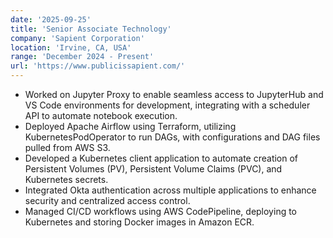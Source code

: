 ```yaml
---
date: '2025-09-25'
title: 'Senior Associate Technology'
company: 'Sapient Corporation'
location: 'Irvine, CA, USA'
range: 'December 2024 - Present'
url: 'https://www.publicissapient.com/'
---
```


- Worked on Jupyter Proxy to enable seamless access to JupyterHub and VS Code environments for development, integrating with a scheduler API to automate notebook execution.
- Deployed Apache Airflow using Terraform, utilizing KubernetesPodOperator to run DAGs, with configurations and DAG files pulled from AWS S3.
- Developed a Kubernetes client application to automate creation of Persistent Volumes (PV), Persistent Volume Claims (PVC), and Kubernetes secrets.
- Integrated Okta authentication across multiple applications to enhance security and centralized access control.
- Managed CI/CD workflows using AWS CodePipeline, deploying to Kubernetes and storing Docker images in Amazon ECR.
